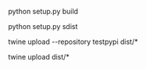 python setup.py build 

python setup.py sdist 

twine upload --repository testpypi dist/*

twine upload dist/*
